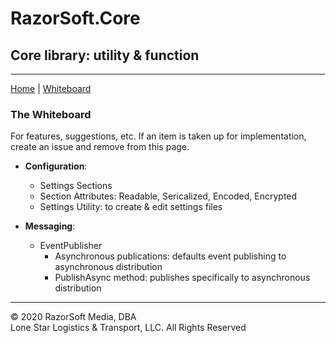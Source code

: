 # RazorSoft.Core
## Core library: utility & function  
____________________________________________________________________________________________________  
[Home][1] | [Whiteboard][2]

### The Whiteboard
For features, suggestions, etc. If an item is taken up for implementation, create an issue and remove 
from this page.

* **Configuration**:
   - Settings Sections
   - Section Attributes: Readable, Sericalized, Encoded, Encrypted
   - Settings Utility: to create & edit settings files
   
* **Messaging**:  
   - EventPublisher
     - Asynchronous publications: defaults event publishing to asynchronous distribution
	 - PublishAsync method: publishes specifically to asynchronous distribution
   


____________________________________________________________________________________________________   
© 2020 RazorSoft Media, DBA  
       Lone Star Logistics & Transport, LLC. All Rights Reserved  
       
[1]: ../README.md
[2]: whiteboard.md
